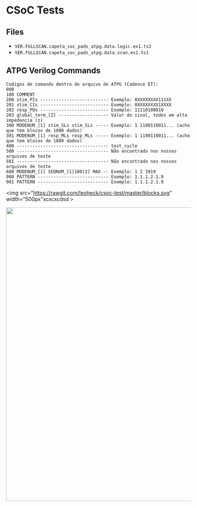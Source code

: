 
# CSoC Tests

## Files

<!-- ~/Dropbox/CSOC-DFT-Tests/dft-psynth/atpg/testresults/verilog/VER.FULLSCAN.capeta_soc_pads_atpg.data.logic.ex1.ts2
~/Dropbox/CSOC-DFT-Tests/dft-psynth/atpg/testresults/verilog/VER.FULLSCAN.capeta_soc_pads_atpg.data.scan.ex1.ts1 -->

- `VER.FULLSCAN.capeta_soc_pads_atpg.data.logic.ex1.ts2`
- `VER.FULLSCAN.capeta_soc_pads_atpg.data.scan.ex1.ts1`


## ATPG Verilog Commands
```
Codigos de comando dentro do arquivo de ATPG (Cadence ET):
000
100 COMMENT
200 stim_PIs -------------------------- Exemplo: 0XXXXXXXX111XX
201 stim_CIs -------------------------- Exemplo: 0XXXXXXXX1XXXX
202 resp_POs -------------------------- Exemplo: 11110100010
203 global_term_[Z] ------------------- Valor do sinal, todos em alta impedancia (z)
300 MODENUM_[1] stim_SLs stim_SLs ----- Exemplo: 1 1100110011... (acho que tem blocos de 1000 dados)
301 MODENUM_[1] resp_MLs resp_MLs ----- Exemplo: 1 1100110011... (acho que tem blocos de 1000 dados)
400 ----------------------------------- test_cycle
500 ----------------------------------- Não encontrado nos nossos arquivos de teste
501 ----------------------------------- Não encontrado nos nossos arquivos de teste
600 MODENUM_[1] SEQNUM_[1|100|2] MAX -- Exemplo: 1 2 1919
900 PATTERN --------------------------- Exemplo: 1.1.1.2.1.9
901 PATTERN --------------------------- Exemplo: 1.1.1.2.1.9
```

<!-- USING for SVG images: https://rawgit.com/ -->

<!-- ![Alt text](https://rawgit.com/leoheck/nexys2-samples/master/samples/verilog/csoc_test/blocks.svg) -->
<img src="https://rawgit.com/leoheck/csoc-test/master/blocks.svg" width="500px"xcxcxcdsd  >

<!-- ![Alt text](https://rawgit.com/leoheck/nexys2-samples/master/samples/verilog/csoc_test/setup.svg) -->
<img src="https://rawgit.com/leoheck/csoc-test/master/setup.svg" width="800px">

